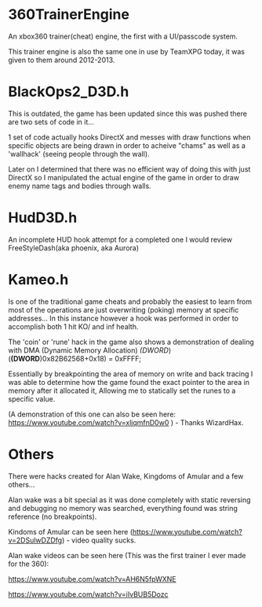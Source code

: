 # 360TrainerEngine
An xbox360 trainer(cheat) engine, the first with a UI/passcode system.

This trainer engine is also the same one in use by TeamXPG today, it was given to them around 2012-2013.

# BlackOps2_D3D.h
This is outdated, the game has been updated since this was pushed there are two sets of code in it...

1 set of code actually hooks DirectX and messes with draw functions when specific objects are being drawn in order to acheive "chams" as well as a 'wallhack' (seeing people through the wall).

Later on I determined that there was no efficient way of doing this with just DirectX so I manipulated the actual engine of the game in order to draw enemy name tags and bodies through walls.

# HudD3D.h
An incomplete HUD hook attempt for a completed one I would review FreeStyleDash(aka phoenix, aka Aurora)

# Kameo.h
Is one of the traditional game cheats and probably the easiest to learn from most of the operations are just overwriting (poking) memory at specific addresses...
In this instance however a hook was performed in order to accomplish both 1 hit KO/ and inf health.

The 'coin' or 'rune' hack in the game also shows a demonstration of dealing with DMA (Dynamic Memory Allocation)
*(DWORD*)(**(DWORD**)0x82B62568+0x18) = 0xFFFF;

Essentially by breakpointing the area of memory on write and back tracing I was able to determine how the game found the exact pointer to the area in memory after it allocated it,
Allowing me to statically set the runes to a specific value.
	
(A demonstration of this one can also be seen here: https://www.youtube.com/watch?v=xljqmfnD0w0 ) - Thanks WizardHax.

# Others
There were hacks created for Alan Wake, Kingdoms of Amular and a few others...

Alan wake was a bit special as it was done completely with static reversing and debugging no memory was searched,
everything found was string reference (no breakpoints).

Kindoms of Amular can be seen here (https://www.youtube.com/watch?v=2DSulwDZDfg) - video quality sucks.

Alan wake videos can be seen here (This was the first trainer I ever made for the 360):

https://www.youtube.com/watch?v=AH6N5fpWXNE

https://www.youtube.com/watch?v=iIvBUB5Dozc
